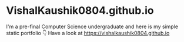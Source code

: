 # VishalKaushik0804.github.io
I'm a pre-final Computer Science undergraduate and here is my simple static portfolio 👇
Have a look at https://vishalkaushik0804.github.io
